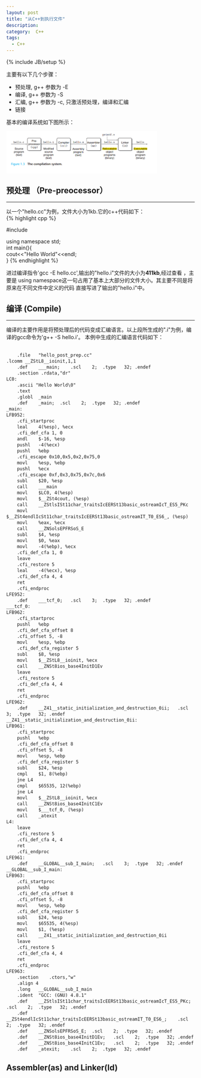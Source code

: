 ```yaml
---
layout: post
title: "从C++到执行文件"
description: 
category:  C++
tags:
  - C++
---
```

{% include JB/setup %}

主要有以下几个步骤：  

* 预处理,  g++ 参数为 -E
* 编译,    g++ 参数为 -S
* 汇编,    g++ 参数为 -c, 只激活预处理，编译和汇编
* 链接

基本的编译系统如下图所示：  

<img src="/assets/pic/compiler.png" align="center" alt="compile system" style="max-width:80%;" />

## 预处理 （Pre-preocessor）
---

以一个"hello.cc"为例，文件大小为1kb.它的c++代码如下：  
{% highlight cpp %}

#include <iostream>

using namespace std;    
	int main(){    
	cout<<"Hello World"<<endl;   
	} 
{% endhighlight %}	 


进过编译指令'gcc -E hello.cc',输出的"hello.i"文件的大小为**411kb**,经过查看
，主要是 using namespace这一句占用了基本上大部分的文件大小。其主要不同是将原来在不同文件中定义的代码
直接写进了输出的"hello.i"中。

## 编译 (Compile)
---

编译的主要作用是将预处理后的代码变成汇编语言。以上段所生成的".i"为例，编译的gcc命令为'g++ -S hello.i'。
本例中生成的汇编语言代码如下：  
<pre><code>
	.file	"hello_post_prep.cc"
.lcomm __ZStL8__ioinit,1,1
	.def	___main;	.scl	2;	.type	32;	.endef
	.section .rdata,"dr"
LC0:
	.ascii "Hello World\0"
	.text
	.globl	_main
	.def	_main;	.scl	2;	.type	32;	.endef
_main:
LFB952:
	.cfi_startproc
	leal	4(%esp), %ecx
	.cfi_def_cfa 1, 0
	andl	$-16, %esp
	pushl	-4(%ecx)
	pushl	%ebp
	.cfi_escape 0x10,0x5,0x2,0x75,0
	movl	%esp, %ebp
	pushl	%ecx
	.cfi_escape 0xf,0x3,0x75,0x7c,0x6
	subl	$20, %esp
	call	___main
	movl	$LC0, 4(%esp)
	movl	$__ZSt4cout, (%esp)
	call	__ZStlsISt11char_traitsIcEERSt13basic_ostreamIcT_ES5_PKc
	movl	$__ZSt4endlIcSt11char_traitsIcEERSt13basic_ostreamIT_T0_ES6_, (%esp)
	movl	%eax, %ecx
	call	__ZNSolsEPFRSoS_E
	subl	$4, %esp
	movl	$0, %eax
	movl	-4(%ebp), %ecx
	.cfi_def_cfa 1, 0
	leave
	.cfi_restore 5
	leal	-4(%ecx), %esp
	.cfi_def_cfa 4, 4
	ret
	.cfi_endproc
LFE952:
	.def	___tcf_0;	.scl	3;	.type	32;	.endef
___tcf_0:
LFB962:
	.cfi_startproc
	pushl	%ebp
	.cfi_def_cfa_offset 8
	.cfi_offset 5, -8
	movl	%esp, %ebp
	.cfi_def_cfa_register 5
	subl	$8, %esp
	movl	$__ZStL8__ioinit, %ecx
	call	__ZNSt8ios_base4InitD1Ev
	leave
	.cfi_restore 5
	.cfi_def_cfa 4, 4
	ret
	.cfi_endproc
LFE962:
	.def	__Z41__static_initialization_and_destruction_0ii;	.scl	3;	.type	32;	.endef
__Z41__static_initialization_and_destruction_0ii:
LFB961:
	.cfi_startproc
	pushl	%ebp
	.cfi_def_cfa_offset 8
	.cfi_offset 5, -8
	movl	%esp, %ebp
	.cfi_def_cfa_register 5
	subl	$24, %esp
	cmpl	$1, 8(%ebp)
	jne	L4
	cmpl	$65535, 12(%ebp)
	jne	L4
	movl	$__ZStL8__ioinit, %ecx
	call	__ZNSt8ios_base4InitC1Ev
	movl	$___tcf_0, (%esp)
	call	_atexit
L4:
	leave
	.cfi_restore 5
	.cfi_def_cfa 4, 4
	ret
	.cfi_endproc
LFE961:
	.def	__GLOBAL__sub_I_main;	.scl	3;	.type	32;	.endef
__GLOBAL__sub_I_main:
LFB963:
	.cfi_startproc
	pushl	%ebp
	.cfi_def_cfa_offset 8
	.cfi_offset 5, -8
	movl	%esp, %ebp
	.cfi_def_cfa_register 5
	subl	$24, %esp
	movl	$65535, 4(%esp)
	movl	$1, (%esp)
	call	__Z41__static_initialization_and_destruction_0ii
	leave
	.cfi_restore 5
	.cfi_def_cfa 4, 4
	ret
	.cfi_endproc
LFE963:
	.section	.ctors,"w"
	.align 4
	.long	__GLOBAL__sub_I_main
	.ident	"GCC: (GNU) 4.8.1"
	.def	__ZStlsISt11char_traitsIcEERSt13basic_ostreamIcT_ES5_PKc;	.scl	2;	.type	32;	.endef
	.def	__ZSt4endlIcSt11char_traitsIcEERSt13basic_ostreamIT_T0_ES6_;	.scl	2;	.type	32;	.endef
	.def	__ZNSolsEPFRSoS_E;	.scl	2;	.type	32;	.endef
	.def	__ZNSt8ios_base4InitD1Ev;	.scl	2;	.type	32;	.endef
	.def	__ZNSt8ios_base4InitC1Ev;	.scl	2;	.type	32;	.endef
	.def	_atexit;	.scl	2;	.type	32;	.endef
</code></pre>

## Assembler(as) and Linker(ld)
